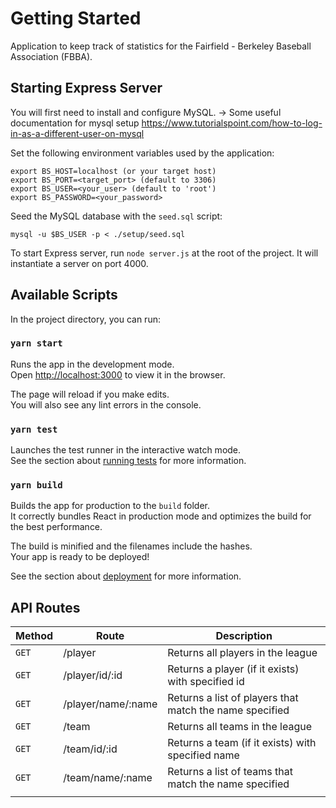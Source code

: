 # Getting Started

Application to keep track of statistics for the Fairfield - Berkeley Baseball Association (FBBA).

## Starting Express Server

You will first need to install and configure MySQL. -> Some useful documentation for mysql setup
https://www.tutorialspoint.com/how-to-log-in-as-a-different-user-on-mysql

Set the following environment variables used by the application:
```
export BS_HOST=localhost (or your target host)
export BS_PORT=<target_port> (default to 3306)
export BS_USER=<your_user> (default to 'root')
export BS_PASSWORD=<your_password>
```

Seed the MySQL database with the ```seed.sql``` script:
```
mysql -u $BS_USER -p < ./setup/seed.sql
```

To start Express server, run ```node server.js``` at the root of the project. It will instantiate a server on port 4000.

## Available Scripts

In the project directory, you can run:

### `yarn start`

Runs the app in the development mode.\
Open [http://localhost:3000](http://localhost:3000) to view it in the browser.

The page will reload if you make edits.\
You will also see any lint errors in the console.

### `yarn test`

Launches the test runner in the interactive watch mode.\
See the section about [running tests](https://facebook.github.io/create-react-app/docs/running-tests) for more information.

### `yarn build`

Builds the app for production to the `build` folder.\
It correctly bundles React in production mode and optimizes the build for the best performance.

The build is minified and the filenames include the hashes.\
Your app is ready to be deployed!

See the section about [deployment](https://facebook.github.io/create-react-app/docs/deployment) for more information.


## API Routes
| Method | Route              | Description                                             |
|--------|--------------------|---------------------------------------------------------|
| ```GET``` | /player            | Returns all players in the league                       |
| ```GET``` | /player/id/:id     | Returns a player (if it exists) with specified id       |
| ```GET``` | /player/name/:name | Returns a list of players that match the name specified |
| ```GET``` | /team              | Returns all teams in the league                         |
| ```GET``` | /team/id/:id       | Returns a team (if it exists) with specified name       |
| ```GET``` | /team/name/:name   | Returns a list of teams that match the name specified   |
|        |                    |                                                         |